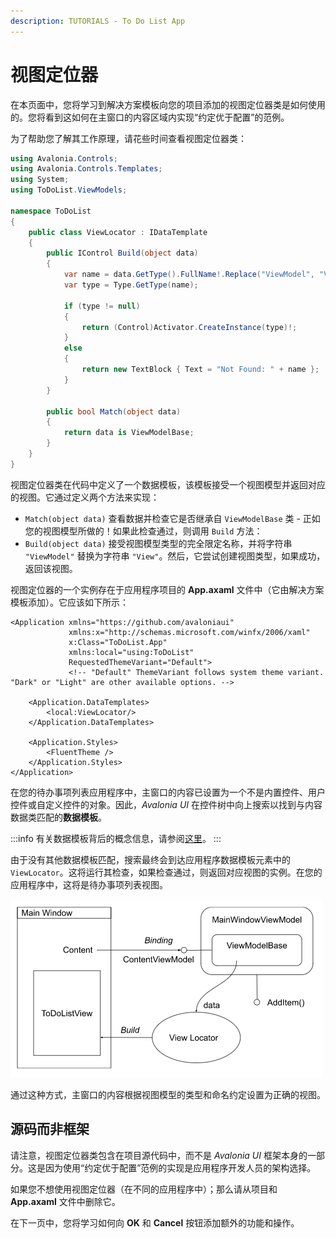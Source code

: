 ```yaml
---
description: TUTORIALS - To Do List App
---
```


# 视图定位器

在本页面中，您将学习到解决方案模板向您的项目添加的视图定位器类是如何使用的。您将看到这如何在主窗口的内容区域内实现“约定优于配置”的范例。

为了帮助您了解其工作原理，请花些时间查看视图定位器类：

```csharp
using Avalonia.Controls;
using Avalonia.Controls.Templates;
using System;
using ToDoList.ViewModels;

namespace ToDoList
{
    public class ViewLocator : IDataTemplate
    {
        public IControl Build(object data)
        {
            var name = data.GetType().FullName!.Replace("ViewModel", "View");
            var type = Type.GetType(name);

            if (type != null)
            {
                return (Control)Activator.CreateInstance(type)!;
            }
            else
            {
                return new TextBlock { Text = "Not Found: " + name };
            }
        }

        public bool Match(object data)
        {
            return data is ViewModelBase;
        }
    }
}
```

视图定位器类在代码中定义了一个数据模板，该模板接受一个视图模型并返回对应的视图。它通过定义两个方法来实现：

* `Match(object data)` 查看数据并检查它是否继承自 `ViewModelBase` 类 - 正如您的视图模型所做的！如果此检查通过，则调用 `Build` 方法：
* `Build(object data)` 接受视图模型类型的完全限定名称，并将字符串 `"ViewModel"` 替换为字符串 `"View"`。然后，它尝试创建视图类型，如果成功，返回该视图。

视图定位器的一个实例存在于应用程序项目的 **App.axaml** 文件中（它由解决方案模板添加）。它应该如下所示：

```markup
<Application xmlns="https://github.com/avaloniaui"
             xmlns:x="http://schemas.microsoft.com/winfx/2006/xaml"
             x:Class="ToDoList.App"
             xmlns:local="using:ToDoList"
             RequestedThemeVariant="Default">
             <!-- "Default" ThemeVariant follows system theme variant. "Dark" or "Light" are other available options. -->

    <Application.DataTemplates>
        <local:ViewLocator/>
    </Application.DataTemplates>
  
    <Application.Styles>
        <FluentTheme />
    </Application.Styles>
</Application>
```

在您的待办事项列表应用程序中，主窗口的内容已设置为一个不是内置控件、用户控件或自定义控件的对象。因此，_Avalonia UI_ 在控件树中向上搜索以找到与内容数据类匹配的**数据模板**。

:::info
有关数据模板背后的概念信息，请参阅[这里](../../concepts/templates/)。
:::

由于没有其他数据模板匹配，搜索最终会到达应用程序数据模板元素中的 `ViewLocator`。这将运行其检查，如果检查通过，则返回对应视图的实例。在您的应用程序中，这将是待办事项列表视图。

<div style={{textAlign: 'center'}}>
  <img src="/img/gitbook-import/assets/image (45).png" alt=""/>
</div>


通过这种方式，主窗口的内容根据视图模型的类型和命名约定设置为正确的视图。

## 源码而非框架

请注意，视图定位器类包含在项目源代码中，而不是 _Avalonia UI_ 框架本身的一部分。这是因为使用“约定优于配置”范例的实现是应用程序开发人员的架构选择。

如果您不想使用视图定位器（在不同的应用程序中）；那么请从项目和 **App.axaml** 文件中删除它。

在下一页中，您将学习如何向 **OK** 和 **Cancel** 按钮添加额外的功能和操作。

